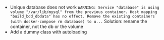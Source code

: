 * Unique database does not work `WARNING: Service "database" is using volume "/var/lib/mysql" from the previous container. Host mapping "build_bdd_dbdata" has no effect. Remove the existing containers (with docker-compose rm database) to u...` Solution: rename the container, not the db or the volume
* Add a dummy class with autoloading
